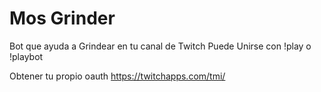 # Mos Grinder
Bot que ayuda a Grindear en tu canal de Twitch
Puede Unirse con !play o !playbot


Obtener tu propio oauth
https://twitchapps.com/tmi/
